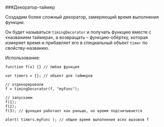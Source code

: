 ###Декоратор-таймер

Создадим более сложный декоратор, замеряющий время выполнения функции.

Он будет называться `timingDecorator` и получать функцию вместе с «названием таймера», а возвращать – функцию-обёртку, которая измеряет время и прибавляет его в специальный объект `timer` по свойству-названию.

Использование:
```
function f(x) {} // любая функция

var timers = {}; // объект для таймеров

// отдекорировали
f = timingDecorator(f, "myFunc");

// запускаем
f(1);
f(2);
f(3); // функция работает как раньше, но время подсчитывается

alert( timers.myFunc ); // общее время выполнения всех вызовов f
```
